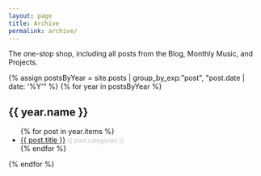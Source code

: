 ```yaml
---
layout: page
title: Archive
permalink: archive/
---
```


The one-stop shop, including all posts from the Blog, Monthly Music, and Projects.

<div>
{% assign postsByYear = site.posts | group_by_exp:"post", "post.date | date: '%Y'" %}
{% for year in postsByYear %}
  <h2>{{ year.name }}</h2>
    <ul>
      {% for post in year.items %}
        <li><a href="{{ post.url }}">{{ post.title }}</a> <small style="color: #c0c0c0">{{ post.categories }}</small></li>
      {% endfor %}
    </ul>
{% endfor %}
</div>

